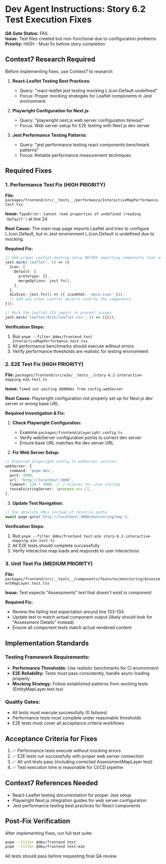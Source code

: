# Dev Agent Instructions: Story 6.2 Test Execution Fixes

**QA Gate Status:** FAIL  
**Issue:** Test files created but non-functional due to configuration problems  
**Priority:** HIGH - Must fix before story completion

## Context7 Research Required

Before implementing fixes, use Context7 to research:

1. **React-Leaflet Testing Best Practices**:
   - Query: "react-leaflet jest testing mocking L.Icon.Default undefined"
   - Focus: Proper mocking strategies for Leaflet components in Jest environment

2. **Playwright Configuration for Next.js**:
   - Query: "playwright next.js web server configuration timeout"
   - Focus: Web server setup for E2E testing with Next.js dev server

3. **Jest Performance Testing Patterns**:
   - Query: "jest performance testing react components benchmark patterns"
   - Focus: Reliable performance measurement techniques

## Required Fixes

### 1. Performance Test Fix (HIGH PRIORITY)

**File:** `packages/frontend/src/__tests__/performance/InteractiveMapPerformance.test.tsx`

**Issue:** `TypeError: Cannot read properties of undefined (reading 'Default')` at line 24

**Root Cause:** The main map page imports Leaflet and tries to configure L.Icon.Default, but in Jest environment L.Icon.Default is undefined due to mocking.

**Required Fix:**
```typescript
// Add proper Leaflet mocking setup BEFORE importing components that use Leaflet
jest.mock('leaflet', () => ({
  Icon: {
    Default: {
      prototype: {},
      mergeOptions: jest.fn(),
    },
  },
  divIcon: jest.fn(() => ({ iconHtml: 'mock-icon' })),
  // Add any other Leaflet objects used by the components
}));

// Mock the Leaflet CSS import to prevent issues
jest.mock('leaflet/dist/leaflet.css', () => ({}));
```

**Verification Steps:**
1. Run `pnpm --filter @dms/frontend test InteractiveMapPerformance.test.tsx`
2. All performance benchmarks should execute without errors
3. Verify performance thresholds are realistic for testing environment

### 2. E2E Test Fix (HIGH PRIORITY)

**File:** `packages/frontend/src/e2e/__tests__/story-6.2-interactive-mapping.e2e.test.ts`

**Issue:** `Timed out waiting 60000ms from config.webServer`

**Root Cause:** Playwright configuration not properly set up for Next.js dev server or wrong base URL.

**Required Investigation & Fix:**

1. **Check Playwright Configuration:**
   - Examine `packages/frontend/playwright.config.ts` 
   - Verify webServer configuration points to correct dev server
   - Ensure base URL matches the dev server URL

2. **Fix Web Server Setup:**
```typescript
// Expected playwright.config.ts webServer section:
webServer: {
  command: 'pnpm dev',
  port: 3000,
  url: 'http://localhost:3000',
  timeout: 120 * 1000, // 2 minutes for slow startup
  reuseExistingServer: !process.env.CI,
},
```

3. **Update Test Navigation:**
```typescript
// Use absolute URLs instead of relative paths
await page.goto('http://localhost:3000/monitoring/map');
```

**Verification Steps:**
1. Run `pnpm --filter @dms/frontend test:e2e story-6.2-interactive-mapping.e2e.test.ts`
2. All E2E tests should complete successfully
3. Verify interactive map loads and responds to user interactions

### 3. Unit Test Fix (MEDIUM PRIORITY)

**File:** `packages/frontend/src/__tests__/components/features/monitoring/AssessmentMapLayer.test.tsx`

**Issue:** Test expects "Assessments" text that doesn't exist in component

**Required Fix:**
- Review the failing test expectation around line 133-134
- Update test to match actual component output (likely should look for "Assessment Details" instead)
- Ensure all component tests match actual rendered content

## Implementation Standards

### Testing Framework Requirements:
- **Performance Thresholds:** Use realistic benchmarks for CI environment
- **E2E Reliability:** Tests must pass consistently, handle async loading properly  
- **Mocking Strategy:** Follow established patterns from working tests (EntityMapLayer.test.tsx)

### Quality Gates:
- All tests must execute successfully (0 failures)
- Performance tests must complete under reasonable thresholds
- E2E tests must cover all acceptance criteria workflows

## Acceptance Criteria for Fixes

1. ✅ Performance tests execute without mocking errors
2. ✅ E2E tests run successfully with proper web server connection
3. ✅ All unit tests pass (including corrected AssessmentMapLayer test)
4. ✅ Test execution time is reasonable for CI/CD pipeline

## Context7 References Needed

- React-Leaflet testing documentation for proper Jest setup
- Playwright Next.js integration guides for web server configuration
- Jest performance testing best practices for React components

## Post-Fix Verification

After implementing fixes, run full test suite:
```bash
pnpm --filter @dms/frontend test
pnpm --filter @dms/frontend test:e2e
```

All tests should pass before requesting final QA review.